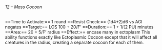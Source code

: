 ###### 12 – Mass Cocoon
==Time to Activate:== 1 round
==Resist Check:== (1d4+2)d6 vs AGI negates
==Target:== LOS 100 + 20/F’
==Duration:== 1 + 1/(2 PU) minutes
==Area:== 20 + 5/F’ radius
==Effect:== encase many in ectoplasm
This ability functions exactly like Ectoplasmic Cocoon except that it will affect all creatures in the radius, creating a separate cocoon for each of them.

